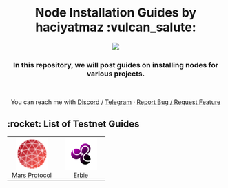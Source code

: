 <h1 align="center">Node Installation Guides by haciyatmaz :vulcan_salute:</h1>
<p align="center">
	<img height="200" height="auto" src="https://avatars.githubusercontent.com/u/35812219"></br>
<h3 align="center">In this repository, we will post guides on installing nodes for various projects.</h3></br>
	</p>

<p align="center">
You can reach me with <a href="https://discord.com/users/401788522765484043">Discord</a> / <a href="https://t.me/haciyatmaz">Telegram</a>  ·  <a href="https://github.com/hcytmz/Node-Installation-Guides/issues">Report Bug / Request Feature</a>   
	</p>


<h2 align="left" id="list-testnets"> :rocket: List of Testnet Guides</h2>
<table width='100%'>
  <tr>
    <td align="center" width="100">
      <a href="./Mars Protocol">
        <img src="./logos/mars.svg" width="75" height="75" alt="JavaScript" />
      </a>
      <br>
      <a href="./Mars Protocol"> Mars Protocol
      </a>
    </td>
    <td align="center" width="100">
      <a href="./Erbie">
        <img src="./logos/erbie.png" width="75" height="75" alt="JavaScript" />
      </a>
      <br>
      <a href="./Erbie"> Erbie
      </a>
    </td>
  </tr>
</table>
<br>
